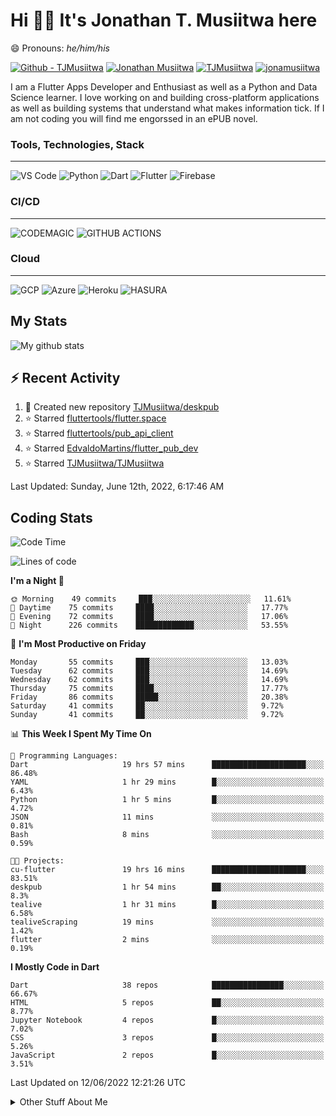 # Hi 👋🏾 It's Jonathan T. Musiitwa here 

😄 Pronouns: *he/him/his*

[![Github - TJMusiitwa](https://img.shields.io/badge/TJMusiitwa-2ea44f?logo=github)](https://github.com/TJMusiitwa)  [![Jonathan Musiitwa](https://img.shields.io/badge/Jonathan_Musiitwa-blue?logo=linkedin&logoColor=lightblue)](https://www.linkedin.com/in/jonathan-musiitwa-a1107610a/)  [![TJMusiitwa](https://img.shields.io/badge/TJMusiitwa-lightblue?logo=twitter&logoColor=white)](https://twitter.com/TJMusiitwa)
[![jonamusiitwa](https://img.shields.io/badge/jonamusiitwa-white?logo=microsoft-outlook&logoColor=blue)](mailto:jonamusiitwa@outlook.com)




I am a Flutter Apps Developer and Enthusiast as well as a Python and Data Science learner. I love working on and building cross-platform applications as well as building systems that understand what makes information tick. If I am not coding you will find me engorssed in an ePUB novel.

### Tools, Technologies, Stack
<hr>

![VS Code](https://img.shields.io/badge/VS_Code-blue?style=for-the-badge&logo=visual-studio-code) ![Python](https://img.shields.io/badge/Python-lightgrey?style=for-the-badge&logo=python)  ![Dart](https://img.shields.io/badge/Dart-informational?style=for-the-badge&logo=dart) ![Flutter](https://img.shields.io/badge/Flutter-informational?style=for-the-badge&logo=flutter)  ![Firebase](https://img.shields.io/badge/Firebase-yellow?style=for-the-badge&logo=firebase&)
### CI/CD
<hr>

![CODEMAGIC](https://img.shields.io/badge/CODEMAGIC-orange?style=for-the-badge&logo=codemagic&logoColor=white) ![GITHUB ACTIONS](https://img.shields.io/badge/GITHUB_ACTIONS-black?style=for-the-badge&logo=github-actions&logoColor=white)

### Cloud
<hr>

![GCP](https://img.shields.io/badge/Google_Cloud-lightgrey?style=for-the-badge&logo=google-cloud) ![Azure](https://img.shields.io/badge/Microsoft_Azure-lightblue?style=for-the-badge&logo=microsoft-azure) ![Heroku](https://img.shields.io/badge/Heroku-purple?style=for-the-badge&logo=heroku) ![HASURA](https://img.shields.io/badge/HASURA-lightblue?style=for-the-badge&logo=hasura&logoColor=white)

## My Stats

![My github stats](https://github-readme-stats.vercel.app/api?username=TJMusiitwa&show_icons=true&count_private=true&theme=algolia)

## ⚡ Recent Activity
<!--RECENT_ACTIVITY:start-->
1. 📔 Created new repository [TJMusiitwa/deskpub](https://github.com/TJMusiitwa/deskpub)
2. ⭐ Starred [fluttertools/flutter.space](https://github.com/fluttertools/flutter.space)
3. ⭐ Starred [fluttertools/pub_api_client](https://github.com/fluttertools/pub_api_client)
4. ⭐ Starred [EdvaldoMartins/flutter_pub_dev](https://github.com/EdvaldoMartins/flutter_pub_dev)
5. ⭐ Starred [TJMusiitwa/TJMusiitwa](https://github.com/TJMusiitwa/TJMusiitwa)
<!--RECENT_ACTIVITY:end-->

<!--RECENT_ACTIVITY:last_update-->
Last Updated: Sunday, June 12th, 2022, 6:17:46 AM
<!--RECENT_ACTIVITY:last_update_end-->

## Coding Stats
<!--START_SECTION:waka-->
![Code Time](http://img.shields.io/badge/Code%20Time-0%20secs-blue)

![Lines of code](https://img.shields.io/badge/From%20Hello%20World%20I%27ve%20Written-5%20Million%20lines%20of%20code-blue)

**I'm a Night 🦉** 

```text
🌞 Morning    49 commits     ███░░░░░░░░░░░░░░░░░░░░░░   11.61% 
🌆 Daytime    75 commits     ████░░░░░░░░░░░░░░░░░░░░░   17.77% 
🌃 Evening    72 commits     ████░░░░░░░░░░░░░░░░░░░░░   17.06% 
🌙 Night      226 commits    █████████████░░░░░░░░░░░░   53.55%

```
📅 **I'm Most Productive on Friday** 

```text
Monday       55 commits     ███░░░░░░░░░░░░░░░░░░░░░░   13.03% 
Tuesday      62 commits     ███░░░░░░░░░░░░░░░░░░░░░░   14.69% 
Wednesday    62 commits     ███░░░░░░░░░░░░░░░░░░░░░░   14.69% 
Thursday     75 commits     ████░░░░░░░░░░░░░░░░░░░░░   17.77% 
Friday       86 commits     █████░░░░░░░░░░░░░░░░░░░░   20.38% 
Saturday     41 commits     ██░░░░░░░░░░░░░░░░░░░░░░░   9.72% 
Sunday       41 commits     ██░░░░░░░░░░░░░░░░░░░░░░░   9.72%

```


📊 **This Week I Spent My Time On** 

```text
💬 Programming Languages: 
Dart                     19 hrs 57 mins      █████████████████████░░░░   86.48% 
YAML                     1 hr 29 mins        █░░░░░░░░░░░░░░░░░░░░░░░░   6.43% 
Python                   1 hr 5 mins         █░░░░░░░░░░░░░░░░░░░░░░░░   4.72% 
JSON                     11 mins             ░░░░░░░░░░░░░░░░░░░░░░░░░   0.81% 
Bash                     8 mins              ░░░░░░░░░░░░░░░░░░░░░░░░░   0.59%

🐱‍💻 Projects: 
cu-flutter               19 hrs 16 mins      █████████████████████░░░░   83.51% 
deskpub                  1 hr 54 mins        ██░░░░░░░░░░░░░░░░░░░░░░░   8.3% 
tealive                  1 hr 31 mins        █░░░░░░░░░░░░░░░░░░░░░░░░   6.58% 
tealiveScraping          19 mins             ░░░░░░░░░░░░░░░░░░░░░░░░░   1.42% 
flutter                  2 mins              ░░░░░░░░░░░░░░░░░░░░░░░░░   0.19%

```

**I Mostly Code in Dart** 

```text
Dart                     38 repos            ████████████████░░░░░░░░░   66.67% 
HTML                     5 repos             ██░░░░░░░░░░░░░░░░░░░░░░░   8.77% 
Jupyter Notebook         4 repos             █░░░░░░░░░░░░░░░░░░░░░░░░   7.02% 
CSS                      3 repos             █░░░░░░░░░░░░░░░░░░░░░░░░   5.26% 
JavaScript               2 repos             █░░░░░░░░░░░░░░░░░░░░░░░░   3.51%

```



 Last Updated on 12/06/2022 12:21:26 UTC
<!--END_SECTION:waka-->

<details>
  <summary>Other Stuff About Me</summary>
  
- Preference for e-books over physical books.
  
 - While Coding, Listening Music and developing useful code. ⭐️
  
  - Reading Novels, Action and Adventure, Autobiography & Biography, Comics, Detective and Mystery, Fantasy, Romance, Sci-Fi...pretty much if you know my novel genres, you already know all my movie and tv genres as well. 😉
  
  - I have a surprising affinity for musical artisits whose names start with the letter '**J**'.
  - A big Formula 1 🏎 fan...a great need for speed. Go Team **MercedesAMG**
 </details>
